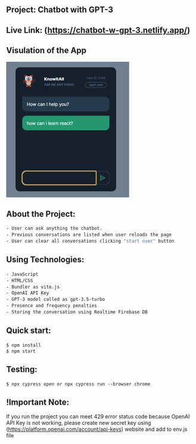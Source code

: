 ## Project: Chatbot with GPT-3
## Live Link: (https://chatbot-w-gpt-3.netlify.app/)
## Visulation of the App

![image](./chatbot.png)

## About the Project:
```bash
- User can ask anything the chatbot.
- Previous conversations are listed when user reloads the page
- User can clear all conversations clicking "start over" button
```

## Using Technologies:
```bash
- JavaScript
- HTML/CSS
- Bundler as vite.js
- OpenAI API Key
- GPT-3 model called as gpt-3.5-turbo
- Presence and frequency penalties
- Storing the conversation using Realtime Firebase DB
```

## Quick start:

```
$ npm install
$ npm start
````
## Testing:

```
$ npx cypress open or npx cypress run --browser chrome

````
## !Important Note: 
If you run the project you can meet 429 error status code because OpenAI API Key is not working, please create new secret key using (https://platform.openai.com/account/api-keys) website and add to env.js file
